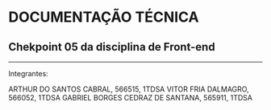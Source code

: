 # DOCUMENTAÇÃO TÉCNICA
## Chekpoint 05 da disciplina de Front-end

---

Integrantes:

ARTHUR DO SANTOS CABRAL, 566515, 1TDSA
VITOR FRIA DALMAGRO, 566052, 1TDSA
GABRIEL BORGES CEDRAZ DE SANTANA, 565911, 1TDSA
